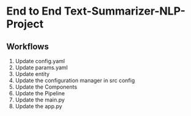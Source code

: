 # End to End Text-Summarizer-NLP-Project

## Workflows

1. Update config.yaml
2. Update params.yaml
3. Update entity
4. Update the configuration manager in src config
5. Update the Components
6. Update the Pipeline
7. Update the main.py
8. Update the app.py

